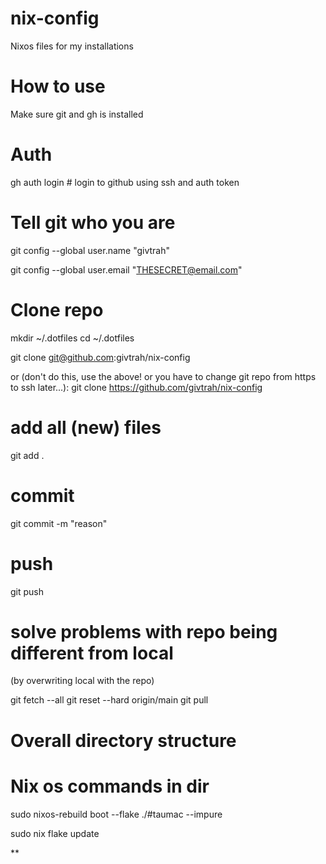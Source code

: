 # nix-config
Nixos files for my installations


# How to use
Make sure git and gh is installed

# Auth
gh auth login # login to github using ssh and auth token

# Tell git who you are
git config --global user.name "givtrah"

git config --global user.email "THESECRET@email.com"


# Clone repo
mkdir ~/.dotfiles
cd ~/.dotfiles

git clone git@github.com:givtrah/nix-config

or (don't do this, use the above! or you have to change git repo from https to ssh later...):
git clone https://github.com/givtrah/nix-config

# add all (new) files
git add .

# commit
git commit -m "reason"

# push
git push

# solve problems with repo being different from local
(by overwriting local with the repo)

git fetch --all
git reset --hard origin/main
git pull


# Overall directory structure


# Nix os commands in dir

sudo nixos-rebuild boot --flake ./#taumac --impure

sudo nix flake update



**
